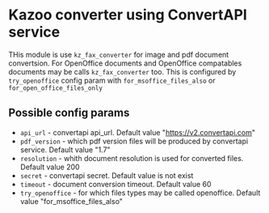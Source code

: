 # Kazoo converter using ConvertAPI service

THis module is use `kz_fax_converter` for image and pdf document convertsion. For OpenOffice documents and OpenOffice compatables documents may be calls
`kz_fax_converter` too. This is configured by `try_openoffice` config param with `for_msoffice_files_also` or `for_open_office_files_only`

## Possible config params

* `api_url` - convertapi api_url. Default value "https://v2.convertapi.com"
* `pdf_version` - which pdf version files will be produced by convertapi service. Default value "1.7"
* `resolution` - whith document resolution is used for converted files. Default value 200
* `secret` - convertapi secret. Default value is not exist
* `timeout` - document conversion timeout. Default value 60
* `try_openoffice` - for which files types may be called openoffice. Default value "for_msoffice_files_also"

